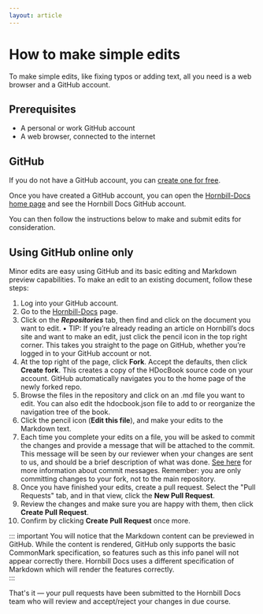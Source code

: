```yaml
---
layout: article
---
```

# How to make simple edits

To make simple edits, like fixing typos or adding text, all you need is a web browser and a GitHub account.

## Prerequisites 
- A personal or work GitHub account
- A web browser, connected to the internet

## GitHub

If you do not have a GitHub account, you can [create one for free](https://github.com/join).

Once you have created a GitHub account, you can open the [Hornbill-Docs home page](https://github.com/Hornbill-Docs) and see the Hornbill Docs GitHub account.

You can then follow the instructions below to make and submit edits for consideration. 

## Using GitHub online only

Minor edits are easy using GitHub and its basic editing and Markdown preview capabilities. To make an edit to an existing document, follow these steps: 

1. Log into your GitHub account.
2. Go to the [Hornbill-Docs](https://github.com/Hornbill-Docs) page.
3. Click on the ***Repositories*** tab, then find and click on the document you want to edit.
   •  TIP: If you’re already reading an article on Hornbill’s docs site and want to make an edit, just click the pencil icon in the top right corner. This takes you straight to the page on GitHub, whether you’re logged in to your GitHub account or not.
5. At the top right of the page, click **Fork**. Accept the defaults, then click **Create fork**. This creates a copy of the HDocBook source code on your account. GitHub automatically navigates you to the home page of the newly forked repo.
6. Browse the files in the repository and click on an .md file you want to edit. You can also edit the hdocbook.json file to add to or reorganize the navigation tree of the book. 
7. Click the pencil icon (**Edit this file**), and make your edits to the Markdown text. 
8. Each time you complete your edits on a file, you will be asked to commit the changes and provide a message that will be attached to the commit. This message will be seen by our reviewer when your changes are sent to us, and should be a brief description of what was done. [See here](https://www.freecodecamp.org/news/how-to-write-better-git-commit-messages/) for more information about commit messages. Remember: you are only committing changes to your fork, not to the main repository. 
9. Once you have finished your edits, create a pull request. Select the "Pull Requests" tab, and in that view, click the **New Pull Request**. 
10. Review the changes and make sure you are happy with them, then click **Create Pull Request**.
11. Confirm by clicking **Create Pull Request** once more.

::: important
You will notice that the Markdown content can be previewed in GitHub. While the content is rendered, GitHub only supports the basic CommonMark specification, so features such as this info panel will not appear correctly there. Hornbill Docs uses a different specification of Markdown which will render the features correctly.  
:::

That's it — your pull requests have been submitted to the Hornbill Docs team who will review and accept/reject your changes in due course.
